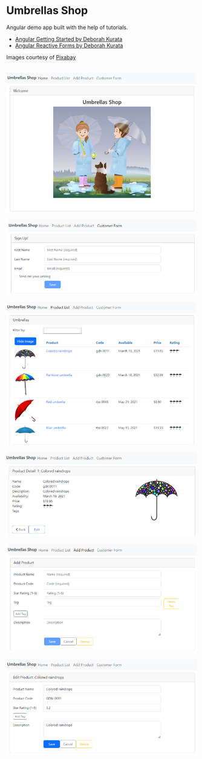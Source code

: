 ﻿Umbrellas Shop<br />
=========

Angular demo app built with the help of tutorials.

- [Angular Getting Started by Deborah Kurata](https://app.pluralsight.com/library/courses/angular-2-getting-started-update/table-of-contents)
- [Angular Reactive Forms by Deborah Kurata](https://app.pluralsight.com/library/courses/angular-2-reactive-forms/table-of-contents)

Images courtesy of [Pixabay](https://pixabay.com/)<br /><br />


![Welcome page](screenshots/welcome-page.jpg)<br /><br />
![Sign up form](screenshots/sign-up-form.png)<br /><br />
![Product list](screenshots/product-list.png)<br /><br />
![Product details](screenshots/product-details.png)<br /><br />
![Add product](screenshots/add-product.png)<br /><br />
![Edit product](screenshots/edit-product.png)<br /><br />
